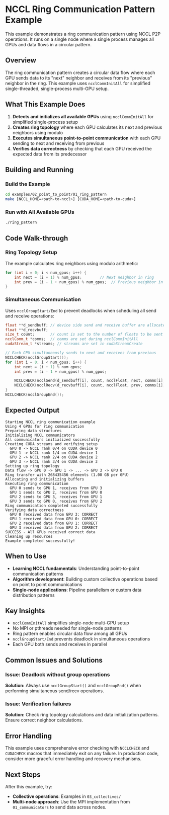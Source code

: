 <!-- Copyright (c) 2025, NVIDIA CORPORATION. All rights reserved.

See LICENSE.txt for license information -->

# NCCL Ring Communication Pattern Example

This example demonstrates a ring communication pattern using NCCL P2P
operations. It runs on a single node where a single process manages all GPUs and
data flows in a circular pattern.

## Overview

The ring communication pattern creates a circular data flow where each GPU sends
data to its "next" neighbor and receives from its "previous" neighbor in the
ring. This example uses `ncclCommInitAll` for simplified single-threaded,
single-process multi-GPU setup.

## What This Example Does

1. **Detects and initializes all available GPUs** using `ncclCommInitAll` for
   simplified single-process setup
2. **Creates ring topology** where each GPU calculates its next and previous
   neighbors using modulo
3. **Executes simultaneous point-to-point communication** with each GPU sending
   to next and receiving from previous
4. **Verifies data correctness** by checking that each GPU received the expected
   data from its predecessor

## Building and Running

### Build the Example
```bash
cd examples/02_point_to_point/01_ring_pattern
make [NCCL_HOME=<path-to-nccl>] [CUDA_HOME=<path-to-cuda>]
```

### Run with All Available GPUs
```bash
./ring_pattern
```

## Code Walk-through

### Ring Topology Setup

The example calculates ring neighbors using modulo arithmetic:

```cpp
for (int i = 0; i < num_gpus; i++) {
    int next = (i + 1) % num_gpus;        // Next neighbor in ring
    int prev = (i - 1 + num_gpus) % num_gpus;  // Previous neighbor in ring
}
```

### Simultaneous Communication

Uses `ncclGroupStart/End` to prevent deadlocks when scheduling all send and
receive operations:

```cpp
float **d_sendbuff; // device side send and receive buffer are allocated through cudaMalloc
float **d_recvbuff;
size_t count;       // count is set to the number of floats to be sent (usually the size of the buffers)
ncclComm_t *comms;  // comms are set during ncclCommInitAll
cudaStream_t *streams; // streams are set in cudaStreamCreate

// Each GPU simultaneously sends to next and receives from previous
NCCLCHECK(ncclGroupStart());
for (int i = 0; i < num_gpus; i++) {
    int next = (i + 1) % num_gpus;
    int prev = (i - 1 + num_gpus) % num_gpus;

    NCCLCHECK(ncclSend(d_sendbuff[i], count, ncclFloat, next, comms[i], streams[i]));
    NCCLCHECK(ncclRecv(d_recvbuff[i], count, ncclFloat, prev, comms[i], streams[i]));
}
NCCLCHECK(ncclGroupEnd());
```

## Expected Output

```
Starting NCCL ring communication example
Using 4 GPUs for ring communication
Preparing data structures
Initializing NCCL communicators
All communicators initialized successfully
Creating CUDA streams and verifying setup
  GPU 0 -> NCCL rank 0/4 on CUDA device 0
  GPU 1 -> NCCL rank 1/4 on CUDA device 1
  GPU 2 -> NCCL rank 2/4 on CUDA device 2
  GPU 3 -> NCCL rank 3/4 on CUDA device 3
Setting up ring topology
Data flow -> GPU 0 -> GPU 1 -> ... -> GPU 3 -> GPU 0
Ring transfer with 268435456 elements (1.00 GB per GPU)
Allocating and initializing buffers
Executing ring communication
  GPU 0 sends to GPU 1, receives from GPU 3
  GPU 1 sends to GPU 2, receives from GPU 0
  GPU 2 sends to GPU 3, receives from GPU 1
  GPU 3 sends to GPU 0, receives from GPU 2
Ring communication completed successfully
Verifying data correctness
  GPU 0 received data from GPU 3: CORRECT
  GPU 1 received data from GPU 0: CORRECT
  GPU 2 received data from GPU 1: CORRECT
  GPU 3 received data from GPU 2: CORRECT
SUCCESS - All GPUs received correct data
Cleaning up resources
Example completed successfully!
```

## When to Use

- **Learning NCCL fundamentals**: Understanding point-to-point communication
  patterns
- **Algorithm development**: Building custom collective operations based on
  point to point communications
- **Single-node applications**: Pipeline parallelism or custom data distribution
  patterns

## Key Insights
- `ncclCommInitAll` simplifies single-node multi-GPU setup
- No MPI or pthreads needed for single-node patterns
- Ring pattern enables circular data flow among all GPUs
- `ncclGroupStart/End` prevents deadlock in simultaneous operations
- Each GPU both sends and receives in parallel

## Common Issues and Solutions

### Issue: Deadlock without group operations
**Solution:** Always use `ncclGroupStart()` and `ncclGroupEnd()` when performing
simultaneous send/recv operations.

### Issue: Verification failures
**Solution:** Check ring topology calculations and data initialization patterns.
Ensure correct neighbor calculations.

## Error Handling

This example uses comprehensive error checking with `NCCLCHECK` and `CUDACHECK`
macros that immediately exit on any failure. In production code, consider more
graceful error handling and recovery mechanisms.

## Next Steps

After this example, try:
- **Collective operations**: Examples in `03_collectives/`
- **Multi-node approach**: Use the MPI implementation from `01_communicators` to
  send data across nodes.
